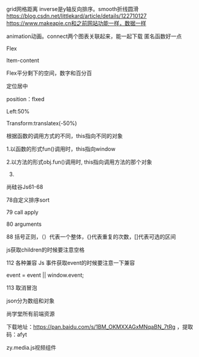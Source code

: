 grid网格距离 inverse是y轴反向排序。smooth折线圆滑
https://blog.csdn.net/littlekard/article/details/122710127
https://www.makeapie.cn和之前网站功能一样，数据一样





animation动画。connect两个图表关联起来，能一起下载  匿名函数好一点





Flex

Item-content

Flex平分剩下的空间，数字和百分百



定位居中

position：flxed

Left:50%

Transform:translatex(-50%)



根据函数的调用方式的不同，this指向不同的对象

1.以函数的形式fun()调用时，this指向window

2.以方法的形式obj.fun()调用时, this指向调用方法的那个对象

3.



尚硅谷Js61-68

78自定义排序sort

79 call apply  

80 arguments



88 括号正则，（）代表一个整体，{}代表重复的次数，[]代表可选的区间

js获取children的时候要注意空格

112 各种兼容 Js 事件获取event的时候要注意一下兼容

event = event || window.event;

113 取消冒泡

json分为数组和对象



尚学堂所有前端资源

下载地址：https://pan.baidu.com/s/1BM_OKMXXAGxMNqaBN_7tRg ，提取码：afyt



zy.media.js视频组件
